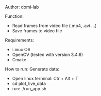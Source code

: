 
Author: domi-lab

Function:
- Read frames from video file (.mp4, .avi ...)
- Save frames to video file

Requirements:
- Linux OS
- OpenCV (tested with version 3.4.6)
- Cmake

How to run:
Generate data:
- Open linux terminal: Ctr + Alt + T 
- cd plot_live_data
- run: ./run_app.sh



